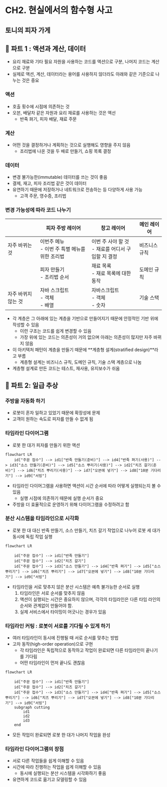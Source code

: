 # CH2. 현실에서의 함수형 사고

## 토니의 피자 가게

## 🍕 파트 1 : 액션과 계산, 데이터

- 요리 재료와 기타 필요 자원을 사용하는 코드를 액션으로 구분, 나머지 코드는 계산으로 구분
- 실제로 액션, 계산, 데이터라는 용어를 사용하지 않더라도 아래와 같은 기준으로 나누는 것은 중요



### 액션

- 호출 횟수에 시점에 의존하는 것
- 오븐, 배달차 같은 자원과 요리 재료를 사용하는 것은 액선
  - 반죽 펴기, 피자 배달, 재료 주문



### 계산

- 어떤 것을 결정하거나 계획하는 것으로 실행해도 영향을 주지 않음
  - 조리법에 나온 것을 두 배로 만들기, 쇼핑 목록 결정



### 데이터

- 변경 불가능한(immutable) 데이터를 쓰는 것이 좋음
- 결제, 재고, 피자 조리법 같은 것이 데이터
- 유연하기 때문에 저장하거나 네트워크로 전송하는 등 다양하게 사용 가능
  - 고객 주문, 영수증, 조리법



### 변경 가능성에 따라 코드 나누기

|                     | 피자 주방 레이어                                   | 창고 레이어                                            | 메인 레이어   |
| ------------------- | -------------------------------------------------- | ------------------------------------------------------ | ------------- |
| 자주 바뀌는 것      | 이번주 메뉴<br />- 이번 주 특별 메뉴를 위한 조리법 | 이번 주 사야 할 것<br />- 재료를 어디서 구입할 지 결정 | 비즈니스 규칙 |
|                     | 피자 만들기<br />- 조리법 순서                     | 재료 목록<br />- 재료 목록에 대한 동작                 | 도메인 규칙   |
| 자주 바뀌지 않는 것 | 자바 스크립트<br />- 객체<br />- 배열              | 자바스크립트<br />- 객체<br />- 숫자                   | 기술 스택     |

- 각 계층은 그 아래에 있는 계층을 기반으로 만들어지기 때문에 안정적인 기반 위에 작성할 수 있음
  - 이런 구조는 코드를 쉽게 변경할 수 있음
  - 가장 위에 있는 코드는 의존성이 거의 없으며 아래는 의존성이 많지만 자주 바뀌지 않음
- 이 아키텍처 패턴이 계층을 만들기 때문에 **계층형 설계(stratified design)**라고 부름
  - 계층형 설계는 비즈니스 규칙, 도메인 규칙, 기술 스택 계층으로 나눔
- 계층형 설계로 만든 코드는 테스트, 재사용, 유지보수가 쉬움



## 🍕 파트 2: 일급 추상

### 주방을 자동화 하기

- 로봇이 혼자 일하고 있었기 때문에 확장성에 문제
- 고객이 원하는 속도로 피자를 만들 수 없게 됨 



### 타임라인 다이어그램

- 로봇 한 대가 피자를 만들기 위한 액션

``` mermaid
flowchart LR
	id["주문 접수"] --> id1["반죽 만들기(준비)"] --> id4["반죽 펴기(사용)"] --> id3["소스 만들기(준비)"] --> id5["소스 뿌리기(사용)"] --> id2["치즈 갈기(준비)"] --> id6["치즈 뿌리기(사용)"] --> id7["오븐에 넣기"] --> id8["10분 기다리기"] --> id9["서빙"]
```

- 타임라인 다이어그램을 사용하면 액션이 시간 순서에 따라 어떻게 실행되는지 볼 수 있음
  - 실행 시점에 의존하기 때문에 실행 순서가 중요
- 주방을 더 효율적으로 운영하기 위해 다이어그램을 수정하려고 함



### 분산 시스템을 타임라인으로 시각화

- 로봇 한 대 대신 반죽 만들기, 소스 만들기, 치즈 갈기 작업으로 나누어 로봇 세 대가 동시에 독립 작업 실행

```mermaid
flowchart LR

	id["주문 접수"] --> id1["반죽 만들기"]
	id["주문 접수"] --> id2["치즈 갈기"]
	id["주문 접수"] --> id3["소스 만들기"] --> id4["반죽 펴기"] --> id5["소스 뿌리기"] --> id6["치즈 뿌리기"] --> id7["오븐에 넣기"] --> id8["10분 기다리기"] --> id9["서빙"]

```

- 타임라인을 서로 맞추지 않은 분산 시스템은 예측 불가능한 순서로 실행
  1. 타임라인은 서로 순서를 맞추지 않음
  2. 액션이 실행되는 시간은 중요하지 않으며, 각각의 타임라인은 다른 타임 라인의 순서와 관계없이 만들어야 함.
  3. 실제 서비스에서 타이밍이 어긋나는 경우가 있음



### 타임라인 커팅 : 로봇이 서로를 기다릴 수 있게 하기

- 여러 타임라인이 동시에 진행될 때 서로 순서를 맞추는 방법
- 고차 동작(high-order operation)으로 구현
  - 각 타임라인은 독립적으로 동작하고 작업이 완료되면 다른 타임라인이 끝나기를 기다림
  - 어떤 타임라인이 먼저 끝나도 괜찮음

``` mermaid
flowchart LR

	id["주문 접수"] --> id1["반죽 만들기"]
	id["주문 접수"] --> id2["치즈 갈기"]
	id["주문 접수"] --> id3["소스 만들기"] --> id4["반죽 펴기"] --> id5["소스 뿌리기"] --> id6["치즈 뿌리기"] --> id7["오븐에 넣기"] --> id8["10분 기다리기"] --> id9["서빙"]
	subgraph cutting
		id1
		id2
		id3
	end

```

- 모든 작업이 완료되면 로봇 한 대가 나머지 작업을 완성



### 타임라인 다이어그램의 장점

- 서로 다른 작업들을 쉽게 이해할 수 있음
- 시간에 따라 진행하는 작업을 쉽게 이해할 수 있음
  - 동시에 실행되는 분산 시스템을 시각화하기 좋음
- 유연하게 코드로 옮기고 모델링할 수 있음